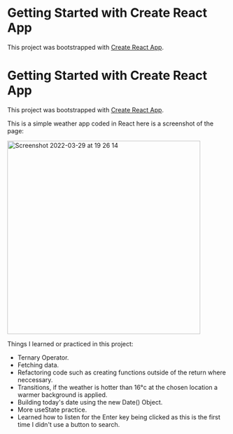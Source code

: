 # Getting Started with Create React App

This project was bootstrapped with [Create React App](https://github.com/facebook/create-react-app).

# Getting Started with Create React App

This project was bootstrapped with [Create React App](https://github.com/facebook/create-react-app).

This is a simple weather app coded in React here is a screenshot of the page:

<img width="441" alt="Screenshot 2022-03-29 at 19 26 14" src="https://user-images.githubusercontent.com/71894732/160680084-b02998e9-b00d-448c-bc71-7bbd67def3d0.png">

Things I learned or practiced in this project:
- Ternary Operator.
- Fetching data.
- Refactoring code such as creating functions outside of the return where neccessary.
- Transitions, if the weather is hotter than 16°c at the chosen location a warmer background is applied.
- Building today's date using the new Date() Object.
- More useState practice. 
- Learned how to listen for the Enter key being clicked as this is the first time I didn't use a button to search.

